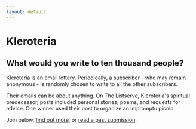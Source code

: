 ```yaml
---
layout: default
---
```


# Kleroteria

## What would you write to ten thousand people?

Kleroteria is an email lottery.
Periodically, a subscriber - who may remain anonymous - is randomly chosen to write to all the other subscribers.

Their emails can be about anything.
On The Listserve, Kleroteria's spiritual predecessor, posts included personal stories, poems, and requests for advice.
One winner used their post to organize an impromptu picnic.

Join below, [find out more](/about), or [read a past submission](/example-post).
